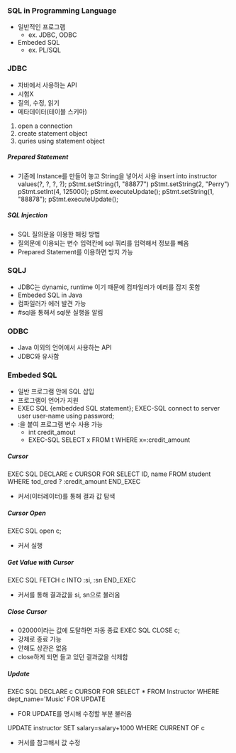 ### SQL in Programming Language

- 일반적인 프로그램
  - ex. JDBC, ODBC
- Embeded SQL
  - ex. PL/SQL

### JDBC

- 자바에서 사용하는 API
- 시험X
- 질의, 수정, 읽기
- 메타데이터(테이블 스키마)

1. open a connection
2. create statement object
3. quries using statement object

##### Prepared Statement

- 기존에 Instance를 만들어 놓고 String을 넣어서 사용
  insert into instructor values(?, ?, ?, ?);
  pStmt.setString(1, "88877")
  pStmt.setString(2, "Perry")
  pStmt.setInt(4, 125000);
  pStmt.executeUpdate();
  pStmt.setString(1, "88878");
  pStmt.executeUpdate();

##### SQL Injection

- SQL 질의문을 이용한 해킹 방법
- 질의문에 이용되는 변수 입력칸에 sql 쿼리를 입력해서 정보를 빼옴
- Prepared Statement를 이용하면 방지 가능

### SQLJ

- JDBC는 dynamic, runtime 이기 때문에 컴파일러가 에러를 잡지 못함
- Embeded SQL in Java
- 컴파일러가 에러 발견 가능
- #sql을 통해서 sql문 실행을 알림

### ODBC

- Java 이외의 언어에서 사용하는 API
- JDBC와 유사함

### Embeded SQL

- 일반 프로그램 안에 SQL 삽입
- 프로그램이 언어가 지원
- EXEC SQL {embedded SQL statement};
  EXEC-SQL connect to server user user-name using password;
- :을 붙여 프로그램 변수 사용 가능
  - int credit_amout
  - EXEC-SQL SELECT x FROM t WHERE x=:credit_amount

##### Cursor

EXEC SQL
DECLARE c CURSOR FOR
SELECT ID, name
FROM student
WHERE tod_cred ? :credit_amount
END_EXEC

- 커서(이터레이터)를 통해 결과 값 탐색

##### Cursor Open

EXEC SQL open c;

- 커서 실행

##### Get Value with Cursor

EXEC SQL FETCH c INTO :si, :sn END_EXEC

- 커서를 통해 결과값을 si, sn으로 불러옴

##### Close Cursor

- 02000이라는 값에 도달하면 자동 종료
  EXEC SQL CLOSE c;
- 강제로 종료 가능
- 안해도 상관은 없음
- close하게 되면 들고 있던 결과값을 삭제함

##### Update

EXEC SQL
DECLARE c CURSOR FOR
SELECT \*
FROM Instructor
WHERE dept_name='Music'
FOR UPDATE

- FOR UPDATE를 명시해 수정할 부분 불러옴

UPDATE instructor
SET salary=salary+1000
WHERE CURRENT OF c

- 커서를 참고해서 값 수정
